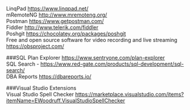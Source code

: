 
LinqPad https://www.linqpad.net/   
mRemoteNG http://www.mremoteng.org/   
Postman https://www.getpostman.com/    
Fiddler http://www.telerik.com/fiddler    
Poshgit https://chocolatey.org/packages/poshgit   
Free and open source software for video recording and live streaming https://obsproject.com/     


###SQL 
Plan Explorer https://www.sentryone.com/plan-explorer    
SQL Search - https://www.red-gate.com/products/sql-development/sql-search/   
DBA Reports https://dbareports.io/    



###Visual Studio Extensions    
Visual Studio Spell Checker https://marketplace.visualstudio.com/items?itemName=EWoodruff.VisualStudioSpellChecker

